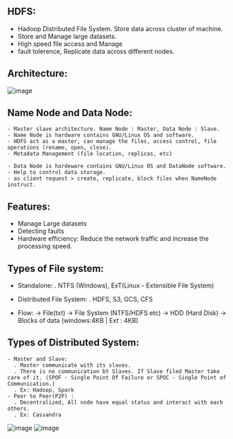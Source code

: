 HDFS:
-----
  - Hadoop Distributed File System. Store data across cluster of machine.
  - Store and Manage large datasets.
  - High speed file access and Manage
  - fault tolerence, Replicate data across different nodes.

Architecture:
-------------
  ![image](https://github.com/user-attachments/assets/d4f360c6-9a1d-443e-8670-4254d2a2327f)

Name Node and Data Node:
------------------------
    - Master slave architecture. Name Node : Master, Data Node : Slave.
    - Name Node is hardware contains GNU/Linux OS and software. 
    - HDFS act as a master, can manage the files, access control, file operations (rename, open, close).
    - Metadata Management (file location, replicas, etc)

    - Data Node is hardeware contains GNU/Linux OS and DataNode software.
    - Help to control data storage.
    - as client request > create, replicate, block files when NameNode instruct.

Features:
---------
  - Manage Large datasets
  - Detecting faults
  - Hardware efficiency: Reduce the network traffic and increase the processing speed.

Types of File system:
---------------------
  - Standalone:
    . NTFS (Windows), ExT(Linux - Extensible File System)
  - Distributed File System:
    . HDFS, S3, GCS, CFS

  - Flow: -> File(txt) -> File System (NTFS/HDFS etc) -> HDD (Hard Disk) -> Blocks of data (windows:4KB  |  Ext : 4KB)

Types of Distributed System:
----------------------------
    - Master and Slave: 
      . Master communicate with its slaves. 
      . There is no communication bt Slaves. If Slave filed Master take care of it. (SPOF - Single Point Of Failure or SPOC - Single Point of Communication.) 
      . Ex: Hadoop, Spark
    - Peer to Peer(P2P) : 
      . Decentralized, All node have equal status and interact with each others.
      . Ex: Cassandra
      
  ![image](https://github.com/user-attachments/assets/cf40d8f1-8785-448b-9b99-541364e862dd)
  ![image](https://github.com/user-attachments/assets/3dfc50d1-1914-491e-8668-df1f8714f1d5)





















  
